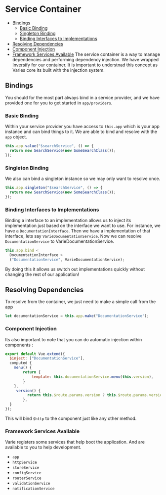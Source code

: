 # Service Container

- [Bindings](#bindings)
  - [Basic Binding](#basic-binding)
  - [Singleton Binding](#singleton-binding)
  - [Binding Interfaces to Implementations](#binding-interfaces-to-implementations)
- [Resolving Dependencies](#resolving-dependencies)
- [Component Injection](#component-injection)
- [Framework Services Available](#framework-services-available)
  The service container is a way to manage dependencies and performing dependency injection. We have wrapped [Inversify](http://inversify.io) for our container. It is important to understnad this concept as Varies core its built with the injection system.

## Bindings

You should for the most part always bind in a service provider, and we have provided one for you to get started in `app/providers`.

### Basic Binding

Within your service provider you have access to `this.app` which is your app instance and can bind things to it. We are able to bind and resolve with the `app` object.

```js
this.app.value("$searchService", () => {
  return new SearchService(new SomeSearchClass());
});
```

### Singleton Binding

We also can bind a singleton instance so we may only want to resolve once.

```js
this.app.singleton("$searchService", () => {
  return new SearchService(new SomeSearchClass());
});
```

### Binding Interfaces to Implementations

Binding a interface to an implementation allows us to inject its implementation just based on the interface we want to use.
For instance, we have a `DocumentationInterface`. Then we have a implementation of that interface, lets say `VarieDocumentationService`. Now we can resolve `DocumentationService` to VarieDocumentationService.

```js
this.app.bind <
  DocumentationInterface >
  ("DocumentationService", VarieDocumentationService);
```

By doing this it allows us switch out implementations quickly without changing the rest of our application!

## Resolving Dependencies

To resolve from the container, we just need to make a simple call from the app

```js
let documentationService = this.app.make("DocumentationService");
```

### Component Injection

Its also important to note that you can do automatic injection within components :

```js
export default Vue.extend({
  $inject: ["DocumentationService"],
  computed {
    menu() {
        return {
            template: this.documentationService.menu(this.version),
        }
    },
     version() {
          return this.$route.params.version ? this.$route.params.version : "latest";
        },
  }
});
```

This will bind `$http` to the component just like any other method.

### Framework Services Available

Varie registers some services that help boot the application. And are available to you
to help development.

- `app`
- `httpService`
- `storeService`
- `configService`
- `routerService`
- `validationService`
- `notificationService`
